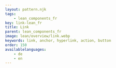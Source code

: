 ```yaml
---
layout: pattern.njk
tags: 
    - lean_components_fr
key: link-lean_fr
title: Link
parent: lean_components_fr
image: lean/overview/link.webp
keywords: link, anchor, hyperlink, action, button
order: 150
availablelanguages: 
    - de
    - en
---
```

